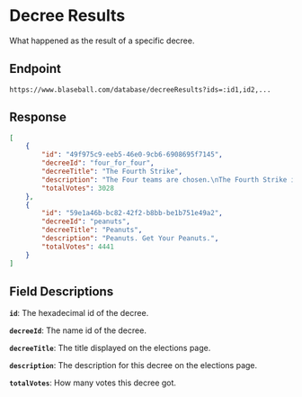 # Decree Results

What happened as the result of a specific decree.

## Endpoint

`https://www.blaseball.com/database/decreeResults?ids=:id1,id2,...`

## Response

```json
[
    {
        "id": "49f975c9-eeb5-46e0-9cb6-6908695f7145",
        "decreeId": "four_for_four",
        "decreeTitle": "The Fourth Strike",
        "description": "The Four teams are chosen.\nThe Fourth Strike is granted to the New York Millennials\nThe Fourth Strike is granted to the Kansas City Breath Mints\nThe Fourth Strike is granted to the Hellmouth Sunbeams\nThe Fourth Strike is granted to the San Francisco Lovers\nMay the Fourth Strike save them all.",
        "totalVotes": 3028
    },
    {
        "id": "59e1a46b-bc82-42f2-b8bb-be1b751e49a2",
        "decreeId": "peanuts",
        "decreeTitle": "Peanuts",
        "description": "Peanuts. Get Your Peanuts.",
        "totalVotes": 4441
    }
]
```

## Field Descriptions

**`id`**: The hexadecimal id of the decree.

**`decreeId`**: The name id of the decree.

**`decreeTitle`**: The title displayed on the elections page.

**`description`**: The description for this decree on the elections page.

**`totalVotes`**: How many votes this decree got.
